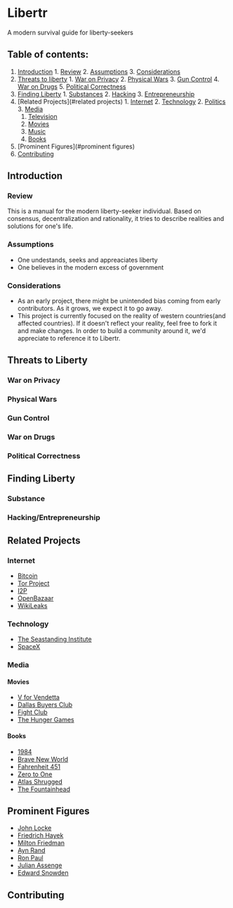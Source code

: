 # Libertr
A modern survival guide for liberty-seekers


## Table of contents:

  1. [Introduction](#introduction)
    1. [Review](#review)
    2. [Assumptions](#assumptions)
    3. [Considerations](#considerations)
  2. [Threats to liberty](#threats-to-liberty)
    1. [War on Privacy](#war-on-privacy)
    2. [Physical Wars](#physical-wars)
    3. [Gun Control](#gun-control)
    4. [War on Drugs](#war-on-drugs)
    5. [Political Correctness](#political-correctness)
  3. [Finding Liberty](#finding-liberty)
    1. [Substances](#substances)
    2. [Hacking](#hacking)
    3. [Entrepreneurship](#entrepreneurship)
  4. [Related Projects](#related projects)
    1. [Internet](#internet)
    2. [Technology](#technology)
    2. [Politics](#politics)
    3. [Media](#media)
      1. [Television](#television)
      2. [Movies](#movies)
      3. [Music](#music)
      4. [Books](#books)
  5. [Prominent Figures](#prominent figures)
  6. [Contributing](#contributing)


## Introduction

### Review

  This is a manual for the modern liberty-seeker individual. Based on consensus, decentralization and rationality, it tries to describe realities and solutions for one's life.
  
### Assumptions

  + One undestands, seeks and appreaciates liberty
  + One believes in the modern excess of government

### Considerations
  + As an early project, there might be unintended bias coming from early contributors. As it grows, we expect it to go away.
  + This project is currently focused on the reality of western countries(and affected countries). If it doesn't reflect your reality, feel free to fork it and make changes. In order to build a community around it, we'd appreciate to reference it to Libertr.
 
## Threats to Liberty

### War on Privacy

### Physical Wars

### Gun Control

### War on Drugs

### Political Correctness

## Finding Liberty

### Substance

### Hacking/Entrepreneurship

## Related Projects

### Internet
  + [Bitcoin](https://bitcoin.org/en/)
  + [Tor Project](https://www.torproject.org/)
  + [I2P](https://geti2p.net/en/)
  + [OpenBazaar](https://github.com/OpenBazaar/OpenBazaar)
  + [WikiLeaks](https://wikileaks.org/)

### Technology
  + [The Seastanding Institute](http://www.seasteading.org/)
  + [SpaceX](http://www.spacex.com/)

### Media

#### Movies
  + [V for Vendetta](https://www.youtube.com/watch?v=KKvvOFIHs4k)
  + [Dallas Buyers Club](https://www.youtube.com/watch?v=U8utPuIFVnU)
  + [Fight Club](https://www.youtube.com/watch?v=SUXWAEX2jlg)
  + [The Hunger Games](https://www.youtube.com/watch?v=4S9a5V9ODuY)

#### Books
  + [1984](http://en.wikipedia.org/wiki/Nineteen_Eighty-Four)
  + [Brave New World](http://en.wikipedia.org/wiki/Brave_New_World)
  +  [Fahrenheit 451](http://en.wikipedia.org/wiki/Fahrenheit_451)
  +  [Zero to One](http://en.wikipedia.org/wiki/Zero_to_One)
  +  [Atlas Shrugged](http://en.wikipedia.org/wiki/Atlas_Shrugged)
  +  [The Fountainhead](http://en.wikipedia.org/wiki/The_Fountainhead)

## Prominent Figures
 + [John Locke](http://en.wikipedia.org/wiki/John_Locke)
 + [Friedrich Hayek](http://en.wikipedia.org/wiki/Friedrich_Hayek)
 + [Milton Friedman](http://en.wikipedia.org/wiki/Milton_Friedman)
 + [Ayn Rand](http://en.wikipedia.org/wiki/Ayn_Rand)
 + [Ron Paul](http://en.wikipedia.org/wiki/Ron_Paul)
 + [Julian Assenge](http://en.wikipedia.org/wiki/Julian_Assange)
 + [Edward Snowden](http://en.wikipedia.org/wiki/Edward_Snowden)
 
## Contributing
